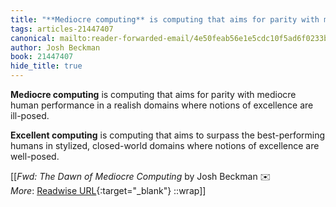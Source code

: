 ```yaml
---
title: "**Mediocre computing** is computing that aims for parity with mediocre ..."
tags: articles-21447407
canonical: mailto:reader-forwarded-email/4e50feab56e1e5cdc10f5ad6f0233b6e
author: Josh Beckman
book: 21447407
hide_title: true
---
```


**Mediocre computing** is computing that aims for parity with mediocre human performance in a realish domains where notions of excellence are ill-posed.

**Excellent computing** is computing that aims to surpass the best-performing humans in stylized, closed-world domains where notions of excellence are well-posed.


[[<cite>_Fwd: The Dawn of Mediocre Computing_</cite> by Josh Beckman ✉️<br>
_More_: [Readwise URL](https://readwise.io/open/426307971){:target="_blank"}
::wrap]]